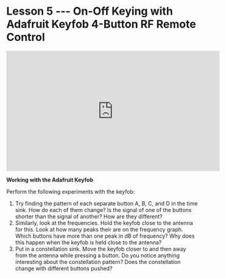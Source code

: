 # Lesson 5 --- On-Off Keying with Adafruit Keyfob 4-Button RF Remote Control


<iframe width="560" height="315" src="https://www.youtube.com/embed/15RC0I4SWl4" title="YouTube video player" frameborder="0" allow="accelerometer; autoplay; clipboard-write; encrypted-media; gyroscope; picture-in-picture" allowfullscreen></iframe>

<b> Working with the Adafruit Keyfob </b>

Perform the following experiments with the keyfob:
1. Try finding the pattern of each separate button A, B, C, and D in the time sink. How do each of them change? Is the signal of one of the buttons shorter than the signal of another? How are they different?
2. Similarly, look at the frequencies. Hold the keyfob close to the antenna for this. Look at how many peaks their are on the frequency graph. Which buttons have more than one peak in dB of frequency? Why does this happen when the keyfob is held close to the antenna?
3. Put in a constellation sink. Move the keyfob closer to and then away from the antenna while pressing a button. Do you notice anything interesting about the constellation pattern? Does the constellation change with different buttons pushed?
